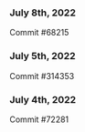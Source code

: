 ### July 8th, 2022

Commit #68215

### July 5th, 2022

Commit #314353


### July 4th, 2022

Commit #72281
